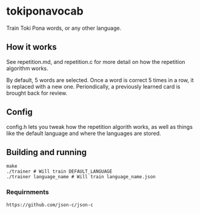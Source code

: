 # tokiponavocab

Train Toki Pona words, or any other language.

## How it works

See repetition.md, and repetition.c for more detail on how the repetition algorithm works.

By default, 5 words are selected. Once a word is correct 5 times in a row, it is replaced with a new one. Periondically, a previously learned card is brought back for review.

## Config

config.h lets you tweak how the repetition algorith works, as well as things like the default language and where the languages are stored.

## Building and running

```
make
./trainer # Will train DEFAULT_LANGUAGE
./trainer language_name # Will train language_name.json
```

### Requirnments

```
https://github.com/json-c/json-c
```


